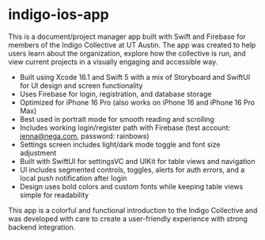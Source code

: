 # indigo-ios-app

This is a document/project manager app built with Swift and Firebase for members of the Indigo Collective at UT Austin. The app was created to help users learn about the organization, explore how the collective is run, and view current projects in a visually engaging and accessible way.

- Built using Xcode 16.1 and Swift 5 with a mix of Storyboard and SwiftUI for UI design and screen functionality
- Uses Firebase for login, registration, and database storage  
- Optimized for iPhone 16 Pro (also works on iPhone 16 and iPhone 16 Pro Max)  
- Best used in portrait mode for smooth reading and scrolling  
- Includes working login/register path with Firebase (test account: jenna@nega.com, password: rainbows)  
- Settings screen includes light/dark mode toggle and font size adjustment  
- Built with SwiftUI for settingsVC and UIKit for table views and navigation  
- UI includes segmented controls, toggles, alerts for auth errors, and a local push notification after login  
- Design uses bold colors and custom fonts while keeping table views simple for readability

This app is a colorful and functional introduction to the Indigo Collective and was developed with care to create a user-friendly experience with strong backend integration.
